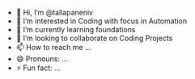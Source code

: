 - 👋 Hi, I’m @tallapaneniv
- 👀 I’m interested in Coding with focus in Automation
- 🌱 I’m currently learning foundations 
- 💞️ I’m looking to collaborate on Coding Projects
- 📫 How to reach me ...
- 😄 Pronouns: ...
- ⚡ Fun fact: ...

<!---
tallapaneniv/tallapaneniv is a ✨ special ✨ repository because its `README.md` (this file) appears on your GitHub profile.
You can click the Preview link to take a look at your changes.
--->

